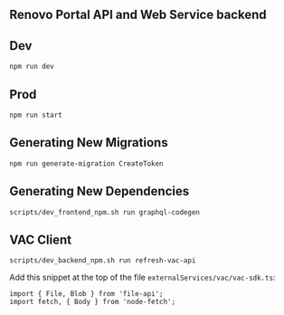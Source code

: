 ## Renovo Portal API and Web Service backend

## Dev

```
npm run dev
```

## Prod

```
npm run start
```

## Generating New Migrations

```
npm run generate-migration CreateToken
```

## Generating New Dependencies

```
scripts/dev_frontend_npm.sh run graphql-codegen
```

## VAC Client

```
scripts/dev_backend_npm.sh run refresh-vac-api
```

Add this snippet at the top of the file `externalServices/vac/vac-sdk.ts`:

```
import { File, Blob } from 'file-api';
import fetch, { Body } from 'node-fetch';
```

